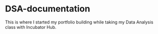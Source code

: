 # DSA-documentation
This is where I started my portfolio building while taking my Data Analysis class with Incubator Hub.
